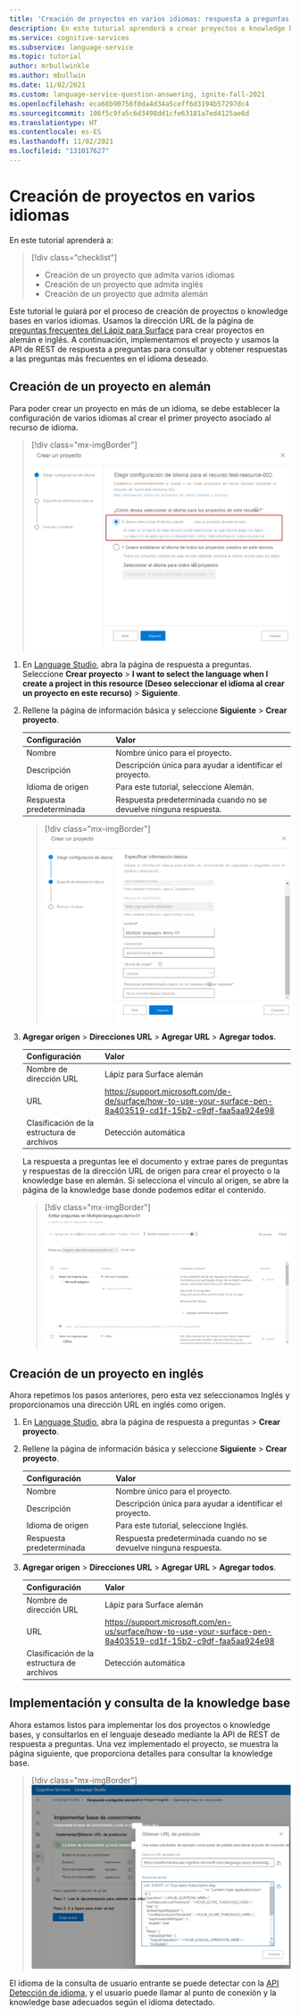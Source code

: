 ```yaml
---
title: 'Creación de proyectos en varios idiomas: respuesta a preguntas'
description: En este tutorial aprenderá a crear proyectos o knowledge bases con varios idiomas.
ms.service: cognitive-services
ms.subservice: language-service
ms.topic: tutorial
author: mrbullwinkle
ms.author: mbullwin
ms.date: 11/02/2021
ms.custom: language-service-question-answering, ignite-fall-2021
ms.openlocfilehash: eca68b90756f0da4d34a5ceff6d3194b57297dc4
ms.sourcegitcommit: 106f5c9fa5c6d3498dd1cfe63181a7ed4125ae6d
ms.translationtype: HT
ms.contentlocale: es-ES
ms.lasthandoff: 11/02/2021
ms.locfileid: "131017627"
---
```

# <a name="create-projects-in-multiple-languages"></a>Creación de proyectos en varios idiomas

En este tutorial aprenderá a:

<!-- green checkmark -->
> [!div class="checklist"]
> * Creación de un proyecto que admita varios idiomas
> * Creación de un proyecto que admita inglés
> * Creación de un proyecto que admita alemán

Este tutorial le guiará por el proceso de creación de proyectos o knowledge bases en varios idiomas. Usamos la dirección URL de la página de [preguntas frecuentes del Lápiz para Surface](https://support.microsoft.com/surface/how-to-use-your-surface-pen-8a403519-cd1f-15b2-c9df-faa5aa924e98) para crear proyectos en alemán e inglés. A continuación, implementamos el proyecto y usamos la API de REST de respuesta a preguntas para consultar y obtener respuestas a las preguntas más frecuentes en el idioma deseado.

## <a name="create-project-in-german"></a>Creación de un proyecto en alemán

Para poder crear un proyecto en más de un idioma, se debe establecer la configuración de varios idiomas al crear el primer proyecto asociado al recurso de idioma.

> [!div class="mx-imgBorder"]
> [ ![Captura de pantalla de la interfaz de usuario para crear un proyecto con la opción Deseo seleccionar el idioma al crear un proyecto en este recurso seleccionada.]( ../media/multiple-languages/multiple-languages.png) ](../media/multiple-languages/multiple-languages.png#lightbox)

1. En [Language Studio](https://aka.ms/languageStudio), abra la página de respuesta a preguntas. Seleccione **Crear proyecto** > **I want to select the language when I create a project in this resource (Deseo seleccionar el idioma al crear un proyecto en este recurso)**  > **Siguiente**.

2. Rellene la página de información básica y seleccione **Siguiente** > **Crear proyecto**.

    |Configuración| Valor|
    |---|----|
    |Nombre | Nombre único para el proyecto.|
    |Descripción | Descripción única para ayudar a identificar el proyecto. |
    |Idioma de origen | Para este tutorial, seleccione Alemán. |
    |Respuesta predeterminada | Respuesta predeterminada cuando no se devuelve ninguna respuesta. |

    > [!div class="mx-imgBorder"]
    > [ ![Captura de pantalla de la interfaz de usuario para crear un proyecto con el idioma alemán seleccionado.]( ../media/multiple-languages/choose-german.png) ](../media/multiple-languages/choose-german.png#lightbox)

3. **Agregar origen** > **Direcciones URL** > **Agregar URL** > **Agregar todos**.

    |Configuración| Valor |
    |----|------|
    | Nombre de dirección URL | Lápiz para Surface alemán |
    | URL | https://support.microsoft.com/de-de/surface/how-to-use-your-surface-pen-8a403519-cd1f-15b2-c9df-faa5aa924e98 |
    | Clasificación de la estructura de archivos | Detección automática |
    
    La respuesta a preguntas lee el documento y extrae pares de preguntas y respuestas de la dirección URL de origen para crear el proyecto o la knowledge base en alemán. Si selecciona el vínculo al origen, se abre la página de la knowledge base donde podemos editar el contenido.
    
    > [!div class="mx-imgBorder"]
    > [ ![Captura de pantalla de la interfaz de usuario con preguntas y respuestas en alemán](../media/multiple-languages/german-language.png) ]( ../media/multiple-languages/german-language.png#lightbox)
    
## <a name="create-project-in-english"></a>Creación de un proyecto en inglés

Ahora repetimos los pasos anteriores, pero esta vez seleccionamos Inglés y proporcionamos una dirección URL en inglés como origen.

1. En [Language Studio](https://aka.ms/languageStudio), abra la página de respuesta a preguntas > **Crear proyecto**.

2. Rellene la página de información básica y seleccione **Siguiente** > **Crear proyecto**.

    |Configuración| Valor|
    |---|----|
    |Nombre | Nombre único para el proyecto.|
    |Descripción | Descripción única para ayudar a identificar el proyecto. |
    |Idioma de origen | Para este tutorial, seleccione Inglés. |
    |Respuesta predeterminada | Respuesta predeterminada cuando no se devuelve ninguna respuesta. |

3. **Agregar origen** > **Direcciones URL** > **Agregar URL** > **Agregar todos**.

    |Configuración| Valor |
    |-----|-----|
    | Nombre de dirección URL | Lápiz para Surface alemán |
    | URL | https://support.microsoft.com/en-us/surface/how-to-use-your-surface-pen-8a403519-cd1f-15b2-c9df-faa5aa924e98 |
    | Clasificación de la estructura de archivos | Detección automática |

## <a name="deploy-and-query-knowledge-base"></a>Implementación y consulta de la knowledge base

Ahora estamos listos para implementar los dos proyectos o knowledge bases, y consultarlos en el lenguaje deseado mediante la API de REST de respuesta a preguntas. Una vez implementado el proyecto, se muestra la página siguiente, que proporciona detalles para consultar la knowledge base.

> [!div class="mx-imgBorder"]
> [ ![Captura de pantalla de la interfaz de usuario con preguntas y respuestas en inglés](../media/multiple-languages/get-prediction-url.png) ](../media/multiple-languages/get-prediction-url.png#lightbox)

El idioma de la consulta de usuario entrante se puede detectar con la [API Detección de idioma](../../language-detection/how-to/call-api.md), y el usuario puede llamar al punto de conexión y la knowledge base adecuados según el idioma detectado.
